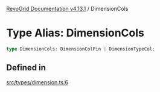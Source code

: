 [RevoGrid Documentation v4.13.1](README.md) / DimensionCols

# Type Alias: DimensionCols

```ts
type DimensionCols: DimensionColPin | DimensionTypeCol;
```

## Defined in

[src/types/dimension.ts:6](https://github.com/revolist/revogrid/blob/4ebc7221c475d12b7f731e54908af9eefb855c73/src/types/dimension.ts#L6)
